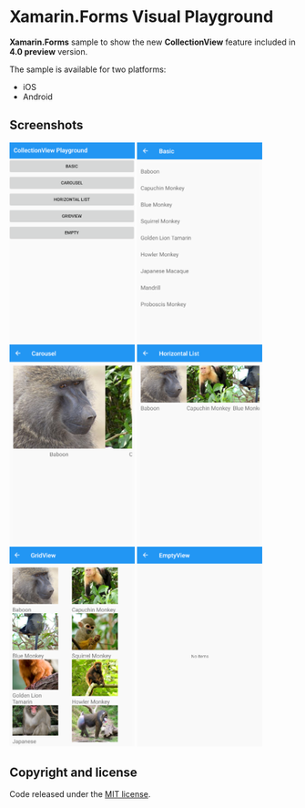 # Xamarin.Forms Visual Playground

**Xamarin.Forms** sample to show the new **CollectionView** feature included in **4.0 preview** version.

The sample is available for two platforms:

- iOS
- Android

## Screenshots

<img src="images/collectionview01.png" Width="220" /> <img src="images/collectionview02.png" Width="220" /> <img src="images/collectionview03.png" Width="220" /> <img src="images/collectionview04.png" Width="220" /> <img src="images/collectionview05.png" Width="220" /> <img src="images/collectionview06.png" Width="220" /> 

## Copyright and license

Code released under the [MIT license](https://opensource.org/licenses/MIT).